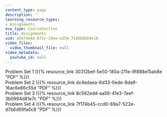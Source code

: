 ```yaml
---
content_type: page
description: ''
learning_resource_types:
- Assignments
ocw_type: CourseSection
title: Assignments
uid: a5e7eb4d-872c-29ee-e254-71d8b8569e10
video_files:
  video_thumbnail_file: null
video_metadata:
  youtube_id: null
---
```


Problem Set 1 ({{% resource_link 30312bef-5e50-180a-211e-9f888e15ab8e "PDF" %}})  
Problem Set 2 ({{% resource_link dc4edaea-6d33-0ede-8da9-16ac6e86c55d "PDF" %}})  
Problem Set 3 ({{% resource_link 8c562edd-aa56-41e3-7eef-3b0994d81e7c "PDF" %}})  
Problem Set 4 ({{% resource_link 7f174b45-ccd0-69a7-522e-d7b6d69fa0c8 "PDF" %}})